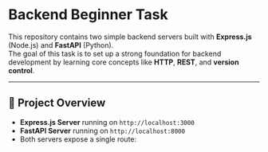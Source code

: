 # Backend Beginner Task  

This repository contains two simple backend servers built with **Express.js** (Node.js) and **FastAPI** (Python).  
The goal of this task is to set up a strong foundation for backend development by learning core concepts like **HTTP**, **REST**, and **version control**.  

---

## 🚀 Project Overview
- **Express.js Server** running on `http://localhost:3000`
- **FastAPI Server** running on `http://localhost:8000`
- Both servers expose a single route:

